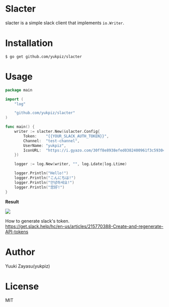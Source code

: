 # Slacter

slacter is a simple slack client that implements ``io.Writer``.


# Installation

```
$ go get github.com/yukpiz/slacter
```


# Usage

```go
package main

import (
	"log"

	"github.com/yukpiz/slacter"
)

func main() {
	writer := slacter.New(&slacter.Config{
		Token:    "{{YOUR_SLACK_AUTH_TOKEN}}",
		Channel:  "test-channel",
		UserName: "yukpiz",
		IconURL:  "https://i.gyazo.com/30ff8e8938efed0382400961f3c59304.jpg",
	})

	logger := log.New(writer, "", log.Ldate|log.Ltime)

	logger.Println("Hello!")
	logger.Println("こんにちは!")
	logger.Println("안녕하세요!")
	logger.Println("您好!")
}
```

**Result**

<img src="https://i.gyazo.com/31009ea9e0cbacfb63a5fdc95500f2aa.png"/>

How to generate slack's token.  
https://get.slack.help/hc/en-us/articles/215770388-Create-and-regenerate-API-tokens  


# Author

Yuuki Zayasu(yukpiz)


# License

MIT
